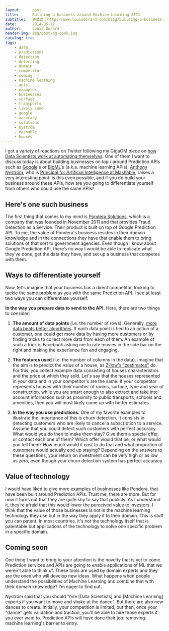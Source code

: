 ```yaml
---
layout:     post
title:      Building a business around Machine Learning APIs
subtitle:   转载自：http://www.louisdorard.com/blog/building-a-business-around-machine-learning-apis
date:       2014-05-12
author:     Louis Dorard
header-img: img/post-bg-cook.jpg
catalog: true
tags:
    - data
    - predictions
    - detection
    - detecting
    - domain
    - competitor
    - coming
    - machine learning
    - apis
    - examples
    - businesses
    - surface
    - transports
    - likely come
    - google
    - accuracy
    - solutions
    - nyström
    - mashable
    - houses
---
```


I got a variety of reactions on Twitter following my GigaOM piece on [how Data Scientists work at automating themselves](http://gigaom.com/2014/05/07/the-goal-of-data-scientists-is-to-put-themselves-out-of-business). One of them I want to discuss today is about building businesses on top / around Prediction APIs such as [Google](https://developers.google.com/prediction)'s or [BigML](http://www.bigml.com/)'s (a.k.a. machine learning APIs). [Anthony Nyström](https://twitter.com/AnthonyNystrom), who is [Principal for Artificial Intelligence at Mashable](http://mashablehq.com/post/72475474632/we-sat-down-with-anthony-nystrom-mashables), raises a very interesting point: is this even possible, and if you do build your business around these APIs, how are you going to differentiate yourself from others who could use the same APIs?

## Here's one such business

The first thing that comes to my mind is [Pondera Solutions](http://gigaom.com/2013/07/31/this-is-interesting-a-fraud-detection-company-built-on-googles-prediction-api), which is a company that was founded in November 2011 and that provides Fraud Detection as a Service. Their product is built on top of Google Prediction API. To me, the value of Pondera's business resides in their domain knowledge and in the connections they have that enable them to bring solutions of that sort to government agencies. Even though I know about Google Prediction API, there’s no way I would be able to replicate what they’ve done, get the data they have, and set up a business that competes with them.

## Ways to differentiate yourself

Now, let's imagine that your business has a direct competitor, looking to tackle the same problem as you with the same Prediction API. I see at least two ways you can differentiate yourself:

**In the way you prepare data to send to the API.** Here, there are two things to consider:
1. **The amount of data points** (i.e. the number of rows). Generally, [more data beats better algorithms](http://anand.typepad.com/datawocky/2008/03/more-data-usual.html). If each data point is tied to an action of a customer, one could get more data by having more customers or by finding tricks to collect more data from each of them. An example of such a trick is Facebook asking me to rate movies in the side bar on the right and making the experience fun and engaging.

1. **The features used** (i.e. the number of columns in the data). Imagine that the aim is to predict the value of a house, as [Zillow's "zestimates"](http://www.zillow.com/zestimate) do. For this, you collect example data consisting of houses characteristics and the price at which they sold. Let's say that the houses represented in your data and in your competitor's are the same. If your competitor represents houses with their number of rooms, surface, type and year of construction, while you are smart enough to also extract and take into account information such as proximity to public transports, schools and amenities, then you will most likely come up with better estimates.

1. **In the way you use predictions.** One of my favorite examples to illustrate the importance of this is churn detection. It consists in detecting customers who are likely to cancel a subscription to a service. Assume that you could detect such customers with perfect accuracy. What would you do then to make them stay? Give them a special offer, or contact each one of them? Which offer would that be, or what would you tell them? How much would it cost to do that and what proportion of customers would actually end up staying? Depending on the answers to these questions, your return on investment can be very high or as low as zero, even though your churn detection system has perfect accuracy.


## Value of technology

I would have liked to give more examples of businesses like Pondera, that have been built around Prediction APIs. Trust me, there are more. But for now it turns out that they are quite shy to say that publicly. As I understand it, they’re afraid that this would lower the perceived value to investors. I think that the value of those businesses is not in the machine learning technology they use but in the way they apply it to their domain. This is stuff you can patent. In most countries, it's not the technology itself that is patentable but applications of the technology to solve one specific problem in a specific domain.

## Coming soon

One thing I want to bring to your attention is the novelty that is yet to come. Prediction services and APIs are going to enable applications of ML that we weren't able to think of. These tools are used by domain experts and they are the ones who will develop new ideas. What happens when people understand the possibilities of Machine Learning and combine that with their domain knowledge? I’m eager to find out.

Nyström said that you should "hire [Data Scientists] and [Machine Learning] experts if you want to move and shake at the dance". But there are also new dances to create. Initially, your competition is limited, but then, once your "dance" gets validation and traction, you'll be able to hire those experts if you ever want to. Prediction APIs will have done their job: removing machine learning's barrier to entry.
